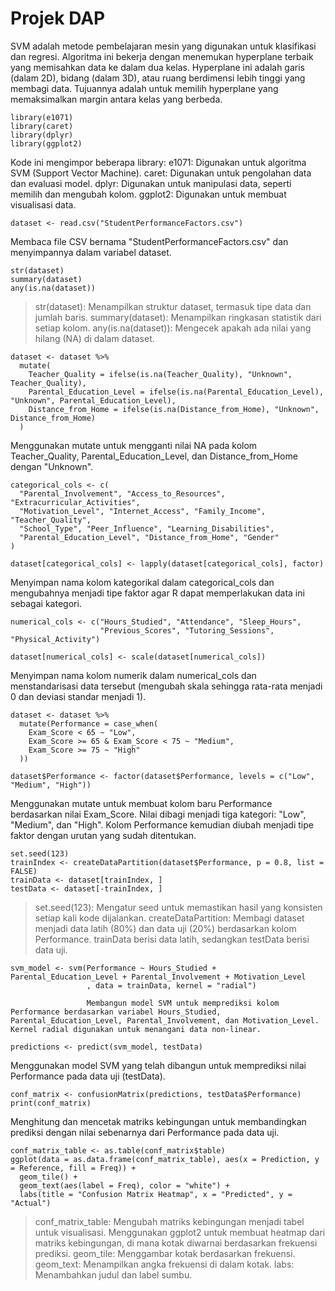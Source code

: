 # Projek DAP
SVM adalah metode pembelajaran mesin yang digunakan untuk klasifikasi dan regresi. Algoritma ini bekerja dengan menemukan hyperplane terbaik yang memisahkan data ke dalam dua kelas. Hyperplane ini adalah garis (dalam 2D), bidang (dalam 3D), atau ruang berdimensi lebih tinggi yang membagi data. Tujuannya adalah untuk memilih hyperplane yang memaksimalkan margin antara kelas yang berbeda.
```
library(e1071)
library(caret)
library(dplyr)
library(ggplot2)
```
Kode ini mengimpor beberapa library:
e1071: Digunakan untuk algoritma SVM (Support Vector Machine).
caret: Digunakan untuk pengolahan data dan evaluasi model.
dplyr: Digunakan untuk manipulasi data, seperti memilih dan mengubah kolom.
ggplot2: Digunakan untuk membuat visualisasi data.
```
dataset <- read.csv("StudentPerformanceFactors.csv")
```
Membaca file CSV bernama "StudentPerformanceFactors.csv" dan menyimpannya dalam variabel dataset.
```
str(dataset)
summary(dataset)
any(is.na(dataset))
```
> str(dataset): Menampilkan struktur dataset, termasuk tipe data dan jumlah baris.
> summary(dataset): Menampilkan ringkasan statistik dari setiap kolom.
> any(is.na(dataset)): Mengecek apakah ada nilai yang hilang (NA) di dalam dataset.

```
dataset <- dataset %>%
  mutate(
    Teacher_Quality = ifelse(is.na(Teacher_Quality), "Unknown", Teacher_Quality),
    Parental_Education_Level = ifelse(is.na(Parental_Education_Level), "Unknown", Parental_Education_Level),
    Distance_from_Home = ifelse(is.na(Distance_from_Home), "Unknown", Distance_from_Home)
  )
```
Menggunakan mutate untuk mengganti nilai NA pada kolom Teacher_Quality, Parental_Education_Level, dan Distance_from_Home dengan "Unknown".
```
categorical_cols <- c(
  "Parental_Involvement", "Access_to_Resources", "Extracurricular_Activities", 
  "Motivation_Level", "Internet_Access", "Family_Income", "Teacher_Quality", 
  "School_Type", "Peer_Influence", "Learning_Disabilities", 
  "Parental_Education_Level", "Distance_from_Home", "Gender"
)

dataset[categorical_cols] <- lapply(dataset[categorical_cols], factor)
```
Menyimpan nama kolom kategorikal dalam categorical_cols dan mengubahnya menjadi tipe faktor agar R dapat memperlakukan data ini sebagai kategori.
```
numerical_cols <- c("Hours_Studied", "Attendance", "Sleep_Hours", 
                    "Previous_Scores", "Tutoring_Sessions", "Physical_Activity")

dataset[numerical_cols] <- scale(dataset[numerical_cols])
```
Menyimpan nama kolom numerik dalam numerical_cols dan menstandarisasi data tersebut (mengubah skala sehingga rata-rata menjadi 0 dan deviasi standar menjadi 1).
```
dataset <- dataset %>%
  mutate(Performance = case_when(
    Exam_Score < 65 ~ "Low",
    Exam_Score >= 65 & Exam_Score < 75 ~ "Medium",
    Exam_Score >= 75 ~ "High"
  ))

dataset$Performance <- factor(dataset$Performance, levels = c("Low", "Medium", "High"))
```
Menggunakan mutate untuk membuat kolom baru Performance berdasarkan nilai Exam_Score. Nilai dibagi menjadi tiga kategori: "Low", "Medium", dan "High". Kolom Performance kemudian diubah menjadi tipe faktor dengan urutan yang sudah ditentukan.
```
set.seed(123)
trainIndex <- createDataPartition(dataset$Performance, p = 0.8, list = FALSE)
trainData <- dataset[trainIndex, ]
testData <- dataset[-trainIndex, ]
```
> set.seed(123): Mengatur seed untuk memastikan hasil yang konsisten setiap kali kode dijalankan.
> createDataPartition: Membagi dataset menjadi data latih (80%) dan data uji (20%) berdasarkan kolom Performance. trainData berisi data latih, sedangkan testData berisi data uji.

```
svm_model <- svm(Performance ~ Hours_Studied + Parental_Education_Level + Parental_Involvement + Motivation_Level
                 , data = trainData, kernel = "radial")

                 Membangun model SVM untuk memprediksi kolom Performance berdasarkan variabel Hours_Studied, Parental_Education_Level, Parental_Involvement, dan Motivation_Level. Kernel radial digunakan untuk menangani data non-linear.
                 
predictions <- predict(svm_model, testData)
```
Menggunakan model SVM yang telah dibangun untuk memprediksi nilai Performance pada data uji (testData).
```
conf_matrix <- confusionMatrix(predictions, testData$Performance)
print(conf_matrix)
```
Menghitung dan mencetak matriks kebingungan untuk membandingkan prediksi dengan nilai sebenarnya dari Performance pada data uji.

```
conf_matrix_table <- as.table(conf_matrix$table)
ggplot(data = as.data.frame(conf_matrix_table), aes(x = Prediction, y = Reference, fill = Freq)) +
  geom_tile() +
  geom_text(aes(label = Freq), color = "white") +
  labs(title = "Confusion Matrix Heatmap", x = "Predicted", y = "Actual")
```
> conf_matrix_table: Mengubah matriks kebingungan menjadi tabel untuk visualisasi.
Menggunakan ggplot2 untuk membuat heatmap dari matriks kebingungan, di mana kotak diwarnai berdasarkan frekuensi prediksi.
> geom_tile: Menggambar kotak berdasarkan frekuensi.
> geom_text: Menampilkan angka frekuensi di dalam kotak.
> labs: Menambahkan judul dan label sumbu.
